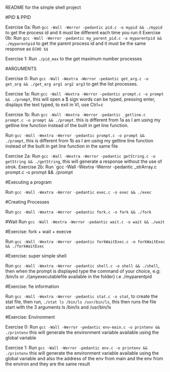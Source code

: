 README for the simple shell project

#PID & PPID

Exercise 0a: Run `gcc -Wall -Werror -pedantic pid.c -o mypid && ./mypid` to get the process id and it must be different each time you run it
Exercise 0b: Run `gcc -Wall -Werror -pedantic my_parent_pid.c -o myparentpid && ./myparentpid` to get the parent process id and it must be the same response as `ECHO $$`

Exercise 1: Run `./pid_max` to the get maximum number processes

#ARGUMENTS

Exercise 0: Run `gcc -Wall -Wextra -Werror -pedantic get_arg.c -o get_arg && ./get_arg arg1 arg2 arg3` to get the list processes.

Exercise 1a: Run `gcc -Wall -Wextra -Werror -pedantic prompt.c -o prompt && ./prompt`, this will open a $ sign words can be typed, pressing enter, displays the text typed, to exit in VI, use Ctrl+c

Exercise 1b: Run `gcc -Wall -Wextra -Werror -pedantic _getline.c prompt.c -o prompt && ./prompt`. this is different from 1a as I am using my getline line function instead of the built in get line function.

Run `gcc -Wall -Wextra -Werror -pedantic prompt.c -o prompt && ./prompt`, this is different from 1b as I am using my getline line function instead of the built in get line function in the same file

Exercise 2a: Run `gcc -Wall -Wextra -Werror -pedantic getString.c -o getString && ./getString`, this will generate a response without the use of strok.
Exercise 2b: Run `gcc -Wall -Wextra -Werror -pedantic _strArray.c prompt.c -o prompt && ./prompt

#Executing a program

Run `gcc -Wall -Wextra -Werror -pedantic exec.c -o exec && ./exec`

#Creating Processes

Run `gcc -Wall -Wextra -Werror -pedantic fork.c -o fork && ./fork`

#Wait
Run `gcc -Wall -Wextra -Werror -pedantic wait.c -o wait && ./wait`

#Exercise: fork + wait + execve

Run `gcc -Wall -Wextra -Werror -pedantic forkWaitExec.c -o forkWaitExec && ./forkWaitExec`

#Exercise: super simple shell

Run `gcc -Wall -Wextra -Werror -pedantic shell.c -o shell && ./shell`, then when the prompt is displayed type the command of your choice, e.g: /bin/ls or ./{anyexecutablefile available in the folder} i.e ./myparentpid

#Exercise: fie information

Run `gcc -Wall -Wextra -Werror -pedantic stat.c -o stat`, to create the stat file, then run, `./stat ls /bin/ls /usr/bin/ls`, this then runs the file start with the 3 arguments ls /bin/ls and /usr/bin/ls

#Exercise: Environment

Exercise 0: Run `gcc -Wall -Werror -pedantic env-main.c -o printenv && ./printenv` this will generate the environment variable available using the global variable

Exercise 1: Run `gcc -Wall -Werror -pedantic env.c -o printenv && ./printenv` this will generate the environment variable available using the global variable and also the address of the env from main and the env from the environ and they are the same result
